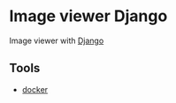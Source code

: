 # Image viewer Django

Image viewer with [Django](https://pypi.org/project/Django/)

## Tools
* [docker](https://www.docker.com/)
